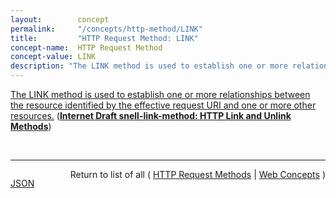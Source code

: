 ```yaml
---
layout:        concept
permalink:     "/concepts/http-method/LINK"
title:         "HTTP Request Method: LINK"
concept-name:  HTTP Request Method
concept-value: LINK
description: "The LINK method is used to establish one or more relationships between the resource identified by the effective request URI and one or more other resources."
---
```


[The LINK method is used to establish one or more relationships between the resource identified by the effective request URI and one or more other resources.](http://tools.ietf.org/html/draft-snell-link-method#section-3 "Read documentation for HTTP Request Method &#34;LINK&#34;") (**[Internet Draft snell-link-method: HTTP Link and Unlink Methods](/specs/IETF/I-D/snell-link-method "This specification defines the semantics of the LINK and UNLINK HTTP methods.")**)

<br/>
<hr/>

<p style="float : left"><a href="./LINK.json" title="JSON representing this particular Web Concept value">JSON</a></p>
<p style="text-align: right">Return to list of all ( <a href="../http-method/">HTTP Request Methods</a> | <a href="../">Web Concepts</a> )</p>
